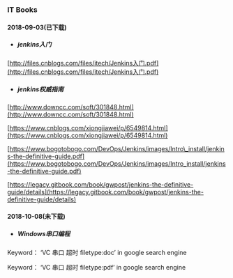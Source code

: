 ### IT Books

#### 2018-09-03\(已下载\)

* ##### jenkins入门

[http://files.cnblogs.com/files/itech/Jenkins入门.pdf](http://files.cnblogs.com/files/itech/Jenkins入门.pdf)

* ##### jenkins权威指南

[http://www.downcc.com/soft/301848.html](http://www.downcc.com/soft/301848.html)

[https://www.cnblogs.com/xiongjiawei/p/6549814.html](https://www.cnblogs.com/xiongjiawei/p/6549814.html)

[https://www.bogotobogo.com/DevOps/Jenkins/images/Intro\_install/jenkins-the-definitive-guide.pdf](https://www.bogotobogo.com/DevOps/Jenkins/images/Intro_install/jenkins-the-definitive-guide.pdf)

[https://legacy.gitbook.com/book/gwpost/jenkins-the-definitive-guide/details](https://legacy.gitbook.com/book/gwpost/jenkins-the-definitive-guide/details)

#### 2018-10-08\(未下载\)

* ##### Windows串口编程

Keyword： ‘VC 串口 超时 filetype:doc’ in google search engine

Keyword： ‘VC 串口 超时 filetype:pdf’ in google search engine



##### 



